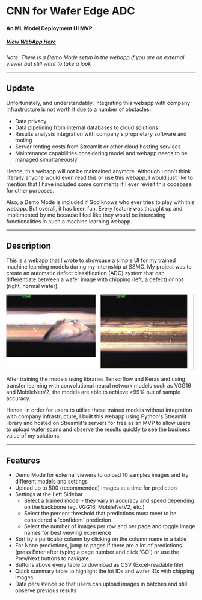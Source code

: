 # CNN for Wafer Edge ADC
#### An ML Model Deployment UI MVP
##### [View WebApp Here](https://share.streamlit.io/zhermin/adcs-web "My Machine Learning WebApp")
*Note: There is a Demo Mode setup in the webapp if you are an external viewer but still want to take a look*  

---

## Update

Unfortunately, and understandably, integrating this webapp with company infrastructure is not worth it due to a number of obstacles:
* Data privacy
* Data pipelining from internal databases to cloud solutions
* Results analysis integration with company's proprietary software and tooling
* Server renting costs from Streamlit or other cloud hosting services
* Maintenance capabilities considering model and webapp needs to be managed simultaneously

Hence, this webapp will not be maintained anymore. Although I don't think literally anyone would even read this or use this webapp, I would just like to mention that I have included some comments if I ever revisit this codebase for other purposes. 

Also, a Demo Mode is included if God knows who ever tries to play with this webapp. But overall, it has been fun. Every feature was thought up and implemented by me because I feel like they would be interesting functionalities in such a machine learning webapp. 

---

## Description

This is a webapp that I wrote to showcase a simple UI for my trained machine learning models during my internship at SSMC. My project was to create an automatic defect classification (ADC) system that can differentiate between a wafer image with chipping (left, a defect) or not (right, normal wafer). 

<p float="middle">
    <img src="demo/FAB1_BESUK666_1_SUK666-16H2_91_1_20210728052910_000.jpg" alt="Chipping Image" title="Chipping Image" style="width:49%;"/>
    <img src="demo/FAB1_BES9C998_1_S9C998-09A3_462_1_20210914085456_000.jpg" alt="Non-Chipping Image" title="Non-Chipping Image" style="width:49%;"/>
</p>

After training the models using libraries Tensorflow and Keras and using transfer learning with convolutional neural network models such as VGG16 and MobileNetV2, the models are able to achieve >99% out of sample accuracy. 

Hence, in order for users to utilize these trained models without integration with company infrastructure, I built this webapp using Python's Streamlit library and hosted on Streamlit's servers for free as an MVP to allow users to upload wafer scans and observe the results quickly to see the business value of my solutions. 

---

## Features

* Demo Mode for external viewers to upload 10 samples images and try different models and settings
* Upload up to 500 (recommended) images at a time for prediction
* Settings at the Left Sidebar
    * Select a trained model - they vary in accuracy and speed depending on the backbone (eg. VGG16, MobileNetV2, etc.)
    * Select the percent threshold that predictions must meet to be considered a 'confident' prediction
    * Select the number of images per row and per page and toggle image names for best viewing experience
* Sort by a particular column by clicking on the column name in a table
* For None predictions, jump to pages if there are a lot of predictions (press Enter after typing a page number and click 'GO') or use the Prev/Next buttons to navigate
* Buttons above every table to download as CSV (Excel-readable file)
* Quick summary table to highlight the lot IDs and wafer IDs with chipping images
* Data persistence so that users can upload images in batches and still observe previous results
